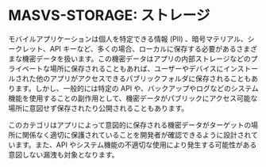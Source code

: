 # MASVS-STORAGE: ストレージ

モバイルアプリケーションは個人を特定できる情報 (PII) 、暗号マテリアル、シークレット、API キーなど、多くの場合、ローカルに保存する必要があるさまざまな機密データを扱います。この機密データはアプリの内部ストレージなどのプライベートな場所に保存されることもあれば、ユーザーやデバイスにインストールされた他のアプリがアクセスできるパブリックフォルダに保存されることもあります。しかし、一般的には特定の API や、バックアップやログなどのシステム機能を使用することの副作用として、機密データがパブリックにアクセス可能な場所に意図せず保存されたり公開されることもあります。

このカテゴリはアプリによって意図的に保存される機密データがターゲットの場所に関係なく適切に保護されていることを開発者が確認できるように設計されています。また、API やシステム機能の不適切な使用により発生する可能性がある意図しない漏洩も対象となります。
